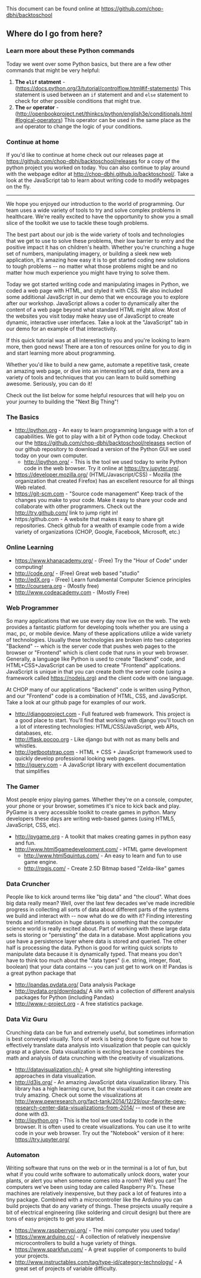 This document can be found online at https://github.com/chop-dbhi/backtoschool

Where do I go from here?
------------------------
### Learn more about these Python commands

Today we went over some Python basics, but there are a few other commands that might be very helpful:

1. **The `elif` statment** - (https://docs.python.org/3/tutorial/controlflow.html#if-statements) This statement is used between an `if` statement and and `else` statement to check for other possible conditions that might true.
2. **The `or` operator** - (http://openbookproject.net/thinkcs/python/english3e/conditionals.html#logical-operators) This operator can be used in the same place as the `and` operator to change the logic of your conditions.

### Continue at home

If you'd like to continue at home check out our releases page at https://github.com/chop-dbhi/backtoschool/releases for a copy of the python project you worked on today. You can also continue to play around with the webpage editor at http://chop-dbhi.github.io/backtoschool/. Take a look at the JavaScript tab to learn about writing code to modify webpages on the fly.

---

We hope you enjoyed our introduction to the world of programming. Our team uses a wide variety of tools to try and solve complex problems in healthcare. We're really excited to have the opportunity to show you a small slice of the toolkit we use to tackle these tough problems.

The best part about our job is the wide variety of tools and technologies that we get to use to solve these problems, their low barrier to entry and the positive impact it has on children's health. Whether you're crunching a huge set of numbers, manipulating imagery, or building a sleek new web application, it's amazing how easy it is to get started coding new solutions to tough problems -- no matter what those problems might be and no matter how much experience you might have trying to solve them.

Today we got started writing code and manipulating images in Python, we coded a web page with HTML, and styled it with CSS. We also included some additional JavaScript in our demo that we encourage you to explore after our workshop. JavaScript allows a coder to dynamically alter the content of a web page beyond what standard HTML might allow. Most of the websites you visit today make heavy use of JavaScript to create dynamic, interactive user interfaces. Take a look at the "JavaScript" tab in our demo for an example of that interactivity.

If this quick tutorial was at all interesting to you and you're looking to learn more, then good news! There are a ton of resources online for you to dig in and start learning more about programming.

Whether you'd like to build a new game, automate a repetitive task, create an amazing web page, or dive into an interesting set of data, there are a variety of tools and techniques that you can learn to build something awesome. Seriously, you can do it!

Check out the list below for some helpful resources that will help you on your journey to building the "Next Big Thing"!


### The Basics

* http://python.org - An easy to learn programming language with a ton of capabilities. We got to play with a bit of Python code today. Checkout our the https://github.com/chop-dbhi/backtoschool/releases section of our github repository to download a version of the Python GUI we used today on your own computer.
  * http://ipython.org/ - This is the tool we used today to write Python code in the web browser. Try it online at https://try.jupyter.org/.
* https://developer.mozilla.org/ (HTML/Javascript/CSS) - Mozilla (the organization that created Firefox) has an excellent resource for all things Web related.
* https://git-scm.com - "Source code management" Keep track of the changes you make to your code. Make it easy to share your code and collaborate with other programmers. Check out the http://try.github.com/ link to jump right in!
* https:/github.com - A website that makes it easy to share git repositories. Check github for a wealth of example code from a wide variety of organizations (CHOP, Google, Facebook, Microsoft, etc.)

### Online Learning

* https://www.khanacademy.org/ - (Free) Try the "Hour of Code" under computing!
* http://code.org/ - (Free) Great web based "studio"
* http://edX.org - (Free) Learn fundamental Computer Science principles
* http://coursera.org - (Mostly free)
* http://www.codeacademy.com - (Mostly Free)

### Web Programmer
So many applications that we use every day now live on the web. The web provides a fantastic platform for developing tools whether you are using a mac, pc, or mobile device. Many of these applications utilize a wide variety of technologies. Usually these technologies are broken into two categories "Backend" -- which is the server code that pushes web pages to the browser or "Frontend" which is client code that runs in your web browser. Generally, a language like Python is used to create "Backend" code, and HTML+CSS+JavaScript can be used to create "Frontend" applications. JavaScript is unique in that you can create *both* the server code (using a framework called https://nodejs.org) and the client code with one language.

At CHOP many of our applications "Backend" code is written using Python, and our "Frontend" code is a combination of HTML, CSS, and JavaScript. Take a look at our github page for examples of our work.

* http://djangoproject.com  - Full featured web framework. This project is a good place to start. You'll find that working with django you'll touch on a lot of interesting technologies: HTML/CSS/JavaScript, web APIs, databases, etc.
* http://flask.pocoo.org - Like django but with not as many bells and whistles.
* http://getbootstrap.com - HTML + CSS + JavaScript framework used to quickly develop professional looking web pages.
* http://jquery.com - A JavaScript library with excellent documentation that simplifies

### The Gamer
Most people enjoy playing games. Whether they're on a console, computer, your phone or your browser, sometimes it's nice to kick back and play. PyGame is a very accessible toolkit to create games in python. Many developers these days are writing web-based games (using HTML5, JavaScript, CSS, etc).

* http://pygame.org - A toolkit that makes creating games in python easy and fun.
* http://www.html5gamedevelopment.com/ - HTML game development
  * http://www.html5quintus.com/ - An easy to learn and fun to use game engine.
  * http://rpgjs.com/ - Create 2.5D Bitmap based "Zelda-like" games

### Data Cruncher
People like to kick around terms like "big data" and "the cloud". What does big data really mean? Well, over the last few decades we've made incredible progress in collecting all sorts of data about different parts of the systems we build and interact with -- now what do we do with it? Finding interesting trends and information in huge datasets is something that the computer science world is really excited about. Part of working with these large data sets is storing or "persisting" the data in a database. Most applications you use have a persistence layer where data is stored and queried. The other half is processing the data. Python is good for writing quick scripts to manipulate data because it is dynamically typed. That means you don't have to think too much about the "data types" (i.e. string, integer, float, boolean) that your data contains -- you can just get to work on it! Pandas is a great python package that  

 * http://pandas.pydata.org/ Data analysis Package
 * http://pydata.org/downloads/ A site with a collection of different analysis packages for Python (including Pandas)
 * http://www.r-project.org - A free statistics package.

### Data Viz Guru
Crunching data can be fun and extremely useful, but sometimes information is best conveyed visually. Tons of work is being done to figure out how to effectively translate data analysis into visualization that people can quickly grasp at a glance. Data visualization is exciting because it combines the math and analysis of data crunching with the creativity of visualizations.

* http://datavisualization.ch/-  A great site highlighting interesting approaches in data visualization.
* http://d3js.org/ - An amazing JavaScript data visualization library. This library has a high learning curve, but the visualizations it can create are truly amazing. Check out some the visualizations at http://www.pewresearch.org/fact-tank/2014/12/29/our-favorite-pew-research-center-data-visualizations-from-2014/ -- most of these are done with d3.
* http://ipython.org -  This is the tool we used today to code in the browser. It is often used to create visualizations. You can use it to write code in your web browser. Try out the "Notebook" version of it here: https://try.jupyter.org/

### Automaton
Writing software that runs on the web or in the terminal is a lot of fun, but what if you could write software to automatically unlock doors, water your plants, or alert you when someone comes into a room? Well you can! The computers we've been using today are called Raspberry Pi's. These machines are relatively inexpensive, but they pack a lot of features into a tiny package. Combined with a microcontroller like the Arduino you can build projects that do any variety of things. These projects usually require a bit of electrical engineering (like soldering and circuit design) but there are tons of easy projects to get you started.

* https://www.raspberrypi.org/ - The mini computer you used today!
* https://www.arduino.cc/ - A collection of relatively inexpensive microcontrollers to build a huge variety of things.
* https://www.sparkfun.com/ - A great supplier of components to build your projects.
* http://www.instructables.com/tag/type-id/category-technology/ - A great set of projects of variable difficulty.
